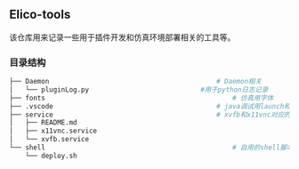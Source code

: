 ## Elico-tools

该仓库用来记录一些用于插件开发和仿真环境部署相关的工具等。

### 目录结构

```bash
├── Daemon											# Daemon相关
│   └── pluginLog.py							#用于python日志记录 
├── fonts												# 仿真用字体
├── .vscode											# java调试用launch和task文件
├── service											# xvfb和x11vnc对应的服务
│   ├── README.md						
│   ├── x11vnc.service
│   └── xvfb.service
└── shell												# 自用的shell脚本
    └── deploy.sh
```

